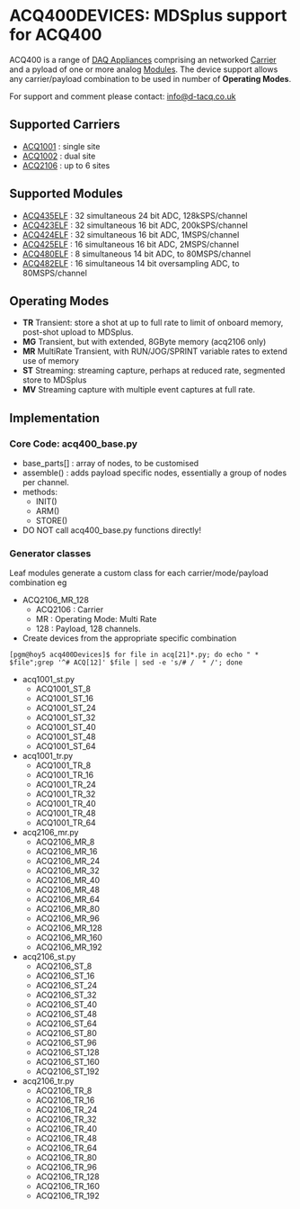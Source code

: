 # ACQ400DEVICES: MDSplus support for ACQ400

ACQ400 is a range of [DAQ Appliances](http://www.d-tacq.com/modproducts.shtml) comprising an networked [Carrier](http://www.d-tacq.com/modcarriers.shtml) and a pyload of one or more analog [Modules](http://www.d-tacq.com/modproducts_modules.shtml). The device support allows any carrier/payload combination to be used in number of **Operating Modes**.

For support and comment please contact: info@d-tacq.co.uk

## Supported Carriers
 * [ACQ1001](http://www.d-tacq.com/acq1001Q.shtml) : single site
 * [ACQ1002](http://d-tacq.com/acq1002R.shtml) : dual site
 * [ACQ2106](http://www.d-tacq.com/acq2106.shtml) : up to 6 sites

## Supported Modules
 * [ACQ435ELF](http://www.d-tacq.com/acq435elf.shtml) : 32 simultaneous 24 bit ADC, 128kSPS/channel
 * [ACQ423ELF](http://www.d-tacq.com/acq423elf.shtml) : 32 simultaneous 16 bit ADC, 200kSPS/channel
 * [ACQ424ELF](http://www.d-tacq.com/acq424elf.shtml) : 32 simultaneous 16 bit ADC, 1MSPS/channel
 * [ACQ425ELF](http://www.d-tacq.com/acq425elf.shtml) : 16 simultaneous 16 bit ADC, 2MSPS/channel
 * [ACQ480ELF](http://www.d-tacq.com/acq482elf.shtml) :  8 simultaneous 14 bit ADC, to 80MSPS/channel
 * [ACQ482ELF](http://www.d-tacq.com/acq482elf.shtml) : 16 simultaneous 14 bit oversampling ADC, to 80MSPS/channel

## Operating Modes
 * **TR** Transient: store a shot at up to full rate to limit of onboard memory, post-shot upload to MDSplus.
 * **MG** Transient, but with extended, 8GByte memory (acq2106 only)
 * **MR** MultiRate Transient, with RUN/JOG/SPRINT variable rates to extend use of memory
 * **ST** Streaming: streaming capture, perhaps at reduced rate, segmented store to MDSplus
 * **MV** Streaming capture with multiple event captures at full rate.

## Implementation

### Core Code: acq400_base.py
* base_parts[] : array of nodes, to be customised
* assemble() : adds payload specific nodes, essentially a group of nodes per channel.
* methods:
  * INIT()
  * ARM()
  * STORE()
* DO NOT call acq400_base.py functions directly!

### Generator classes
Leaf modules generate a custom class for each carrier/mode/payload combination
eg
* ACQ2106_MR_128
  * ACQ2106 : Carrier
  * MR : Operating Mode: Multi Rate
  * 128 : Payload, 128 channels.
* Create devices from the appropriate specific combination

```
[pgm@hoy5 acq400Devices]$ for file in acq[21]*.py; do echo " * $file";grep '^# ACQ[12]' $file | sed -e 's/# /  * /'; done
```
* acq1001_st.py
  * ACQ1001_ST_8
  * ACQ1001_ST_16
  * ACQ1001_ST_24
  * ACQ1001_ST_32
  * ACQ1001_ST_40
  * ACQ1001_ST_48
  * ACQ1001_ST_64
* acq1001_tr.py
  * ACQ1001_TR_8
  * ACQ1001_TR_16
  * ACQ1001_TR_24
  * ACQ1001_TR_32
  * ACQ1001_TR_40
  * ACQ1001_TR_48
  * ACQ1001_TR_64
* acq2106_mr.py
  * ACQ2106_MR_8
  * ACQ2106_MR_16
  * ACQ2106_MR_24
  * ACQ2106_MR_32
  * ACQ2106_MR_40
  * ACQ2106_MR_48
  * ACQ2106_MR_64
  * ACQ2106_MR_80
  * ACQ2106_MR_96
  * ACQ2106_MR_128
  * ACQ2106_MR_160
  * ACQ2106_MR_192
* acq2106_st.py
  * ACQ2106_ST_8
  * ACQ2106_ST_16
  * ACQ2106_ST_24
  * ACQ2106_ST_32
  * ACQ2106_ST_40
  * ACQ2106_ST_48
  * ACQ2106_ST_64
  * ACQ2106_ST_80
  * ACQ2106_ST_96
  * ACQ2106_ST_128
  * ACQ2106_ST_160
  * ACQ2106_ST_192
* acq2106_tr.py
  * ACQ2106_TR_8
  * ACQ2106_TR_16
  * ACQ2106_TR_24
  * ACQ2106_TR_32
  * ACQ2106_TR_40
  * ACQ2106_TR_48
  * ACQ2106_TR_64
  * ACQ2106_TR_80
  * ACQ2106_TR_96
  * ACQ2106_TR_128
  * ACQ2106_TR_160
  * ACQ2106_TR_192

